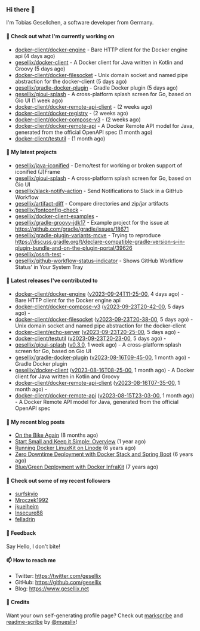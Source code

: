 ### Hi there 👋

I'm Tobias Gesellchen, a software developer from Germany.

#### 👷 Check out what I'm currently working on

- [docker-client/docker-engine](https://github.com/docker-client/docker-engine) - Bare HTTP client for the Docker engine api (4 days ago)
- [gesellix/docker-client](https://github.com/gesellix/docker-client) - A Docker client for Java written in Kotlin and Groovy (5 days ago)
- [docker-client/docker-filesocket](https://github.com/docker-client/docker-filesocket) - Unix domain socket and named pipe abstraction for the docker-client (5 days ago)
- [gesellix/gradle-docker-plugin](https://github.com/gesellix/gradle-docker-plugin) - Gradle Docker plugin (5 days ago)
- [gesellix/gioui-splash](https://github.com/gesellix/gioui-splash) - A cross-platform splash screen for Go, based on Gio UI (1 week ago)
- [docker-client/docker-remote-api-client](https://github.com/docker-client/docker-remote-api-client) -  (2 weeks ago)
- [docker-client/docker-registry](https://github.com/docker-client/docker-registry) -  (2 weeks ago)
- [docker-client/docker-compose-v3](https://github.com/docker-client/docker-compose-v3) -  (2 weeks ago)
- [docker-client/docker-remote-api](https://github.com/docker-client/docker-remote-api) - A Docker Remote API model for Java, generated from the official OpenAPI spec (1 month ago)
- [docker-client/testutil](https://github.com/docker-client/testutil) -  (1 month ago)

#### 🌱 My latest projects

- [gesellix/java-iconified](https://github.com/gesellix/java-iconified) - Demo/test for working or broken support of iconified (J)Frame
- [gesellix/gioui-splash](https://github.com/gesellix/gioui-splash) - A cross-platform splash screen for Go, based on Gio UI
- [gesellix/slack-notify-action](https://github.com/gesellix/slack-notify-action) - Send Notifications to Slack in a GitHub Workflow
- [gesellix/artifact-diff](https://github.com/gesellix/artifact-diff) - Compare directories and zip/jar artifacts
- [gesellix/fontconfig-check](https://github.com/gesellix/fontconfig-check) - 
- [gesellix/docker-client-examples](https://github.com/gesellix/docker-client-examples) - 
- [gesellix/gradle-groovy-jdk17](https://github.com/gesellix/gradle-groovy-jdk17) - Example project for the issue at https://github.com/gradle/gradle/issues/18671
- [gesellix/gradle-plugin-variants-mcve](https://github.com/gesellix/gradle-plugin-variants-mcve) - Trying to reproduce https://discuss.gradle.org/t/declare-compatible-gradle-version-s-in-plugin-bundle-and-on-the-plugin-portal/39626
- [gesellix/ossrh-test](https://github.com/gesellix/ossrh-test) - 
- [gesellix/github-workflow-status-indicator](https://github.com/gesellix/github-workflow-status-indicator) - Shows GitHub Workflow Status&#39; in Your System Tray

#### 🔭 Latest releases I've contributed to

- [docker-client/docker-engine](https://github.com/docker-client/docker-engine) ([v2023-09-24T11-25-00](https://github.com/docker-client/docker-engine/releases/tag/v2023-09-24T11-25-00), 4 days ago) - Bare HTTP client for the Docker engine api
- [docker-client/docker-compose-v3](https://github.com/docker-client/docker-compose-v3) ([v2023-09-23T20-42-00](https://github.com/docker-client/docker-compose-v3/releases/tag/v2023-09-23T20-42-00), 5 days ago) - 
- [docker-client/docker-filesocket](https://github.com/docker-client/docker-filesocket) ([v2023-09-23T20-38-00](https://github.com/docker-client/docker-filesocket/releases/tag/v2023-09-23T20-38-00), 5 days ago) - Unix domain socket and named pipe abstraction for the docker-client
- [docker-client/echo-server](https://github.com/docker-client/echo-server) ([v2023-09-23T20-25-00](https://github.com/docker-client/echo-server/releases/tag/v2023-09-23T20-25-00), 5 days ago) - 
- [docker-client/testutil](https://github.com/docker-client/testutil) ([v2023-09-23T20-23-00](https://github.com/docker-client/testutil/releases/tag/v2023-09-23T20-23-00), 5 days ago) - 
- [gesellix/gioui-splash](https://github.com/gesellix/gioui-splash) ([v0.3.0](https://github.com/gesellix/gioui-splash/releases/tag/v0.3.0), 1 week ago) - A cross-platform splash screen for Go, based on Gio UI
- [gesellix/gradle-docker-plugin](https://github.com/gesellix/gradle-docker-plugin) ([v2023-08-16T09-45-00](https://github.com/gesellix/gradle-docker-plugin/releases/tag/v2023-08-16T09-45-00), 1 month ago) - Gradle Docker plugin
- [gesellix/docker-client](https://github.com/gesellix/docker-client) ([v2023-08-16T08-25-00](https://github.com/gesellix/docker-client/releases/tag/v2023-08-16T08-25-00), 1 month ago) - A Docker client for Java written in Kotlin and Groovy
- [docker-client/docker-remote-api-client](https://github.com/docker-client/docker-remote-api-client) ([v2023-08-16T07-35-00](https://github.com/docker-client/docker-remote-api-client/releases/tag/v2023-08-16T07-35-00), 1 month ago) - 
- [docker-client/docker-remote-api](https://github.com/docker-client/docker-remote-api) ([v2023-08-15T23-03-00](https://github.com/docker-client/docker-remote-api/releases/tag/v2023-08-15T23-03-00), 1 month ago) - A Docker Remote API model for Java, generated from the official OpenAPI spec

#### 📜 My recent blog posts

- [On the Bike Again](https://www.gesellix.net/post/on-the-bike-again/) (8 months ago)
- [Start Small and Keep it Simple: Overview](https://www.gesellix.net/post/start-small-keep-it-simple-overview/) (1 year ago)
- [Running Docker LinuxKit on Linode](https://www.gesellix.net/post/running-docker-linuxkit-on-linode/) (6 years ago)
- [Zero Downtime Deployment with Docker Stack and Spring Boot](https://www.gesellix.net/post/zero-downtime-deployment-with-docker-stack-and-spring-boot/) (6 years ago)
- [Blue/Green Deployment with Docker InfraKit](https://www.gesellix.net/post/blue-green-deployment-with-docker-infrakit/) (7 years ago)



#### 👯 Check out some of my recent followers

- [surfskyio](https://github.com/surfskyio)
- [Mroczek1992](https://github.com/Mroczek1992)
- [jkuelheim](https://github.com/jkuelheim)
- [Insecure88](https://github.com/Insecure88)
- [felladrin](https://github.com/felladrin)

#### 💬 Feedback

Say Hello, I don't bite!

#### 📫 How to reach me

- Twitter: https://twitter.com/gesellix
- GitHub: https://github.com/gesellix
- Blog: https://www.gesellix.net

#### 🙇 Credits

Want your own self-generating profile page? Check out [markscribe](https://github.com/muesli/markscribe)
and [readme-scribe](https://github.com/muesli/readme-scribe) by [@mueslix](https://twitter.com/mueslix)!
